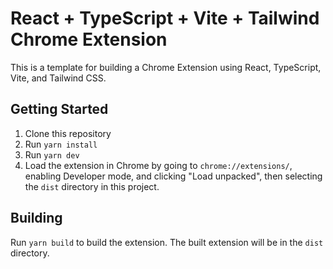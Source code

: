 # React + TypeScript + Vite + Tailwind Chrome Extension

This is a template for building a Chrome Extension using React, TypeScript, Vite, and Tailwind CSS.

## Getting Started

1. Clone this repository
2. Run `yarn install`
3. Run `yarn dev`
4. Load the extension in Chrome by going to `chrome://extensions/`, enabling Developer mode, and clicking "Load unpacked", then selecting the `dist` directory in this project.

## Building

Run `yarn build` to build the extension. The built extension will be in the `dist` directory.
